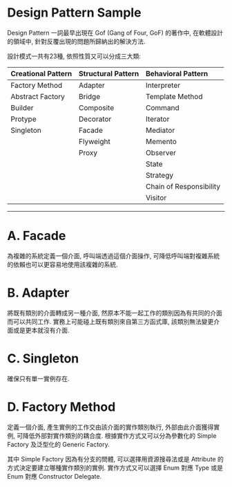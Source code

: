 # Design Pattern Sample
Design Pattern 一詞最早出現在 Gof (Gang of Four, GoF) 的著作中, 在軟體設計的領域中, 針對反覆出現的問題所歸納出的解決方法.

設計模式一共有23種, 依照性質又可以分成三大類:

| Creational Pattern    | Structural Pattern    | Behavioral Pattern
| :------               | :------               | :------
| Factory Method        | Adapter               | Interpreter
| Abstract Factory      | Bridge                | Template Method
| Builder               | Composite             | Command
| Protype               | Decorator             | Iterator
| Singleton             | Facade                | Mediator
|                       | Flyweight             | Memento
|                       | Proxy                 | Observer
|                       |                       | State
|                       |                       | Strategy
|                       |                       | Chain of Responsibility
|                       |                       | Visitor

***

# A. Facade

為複雜的系統定義一個介面, 呼叫端透過這個介面操作, 可降低呼叫端對複雜系統的依賴也可以更容易地使用該複雜的系統.

# B. Adapter

將既有類別的介面轉成另一種介面, 然原本不能一起工作的類別因為有共同的介面而可以共同工作. 實務上可能碰上既有類別來自第三方函式庫, 該類別無法變更介面或是更本就沒有介面.

# C. Singleton

確保只有單一實例存在.


# D. Factory Method

定義一個介面, 產生實例的工作交由該介面的實作類別執行, 外部由此介面獲得實例, 可降低外部對實作類別的耦合度. 根據實作方式又可以分為參數化的 Simple Factory 及泛型化的 Generic Factory.

其中 Simple Factory 因為有分支的問體, 可以選擇用資源搜尋法或是 Attribute 的方式決定要建立哪種實作類別的實例. 實作方式又可以選擇 Enum 對應 Type 或是 Enum 對應 Constructor Delegate.